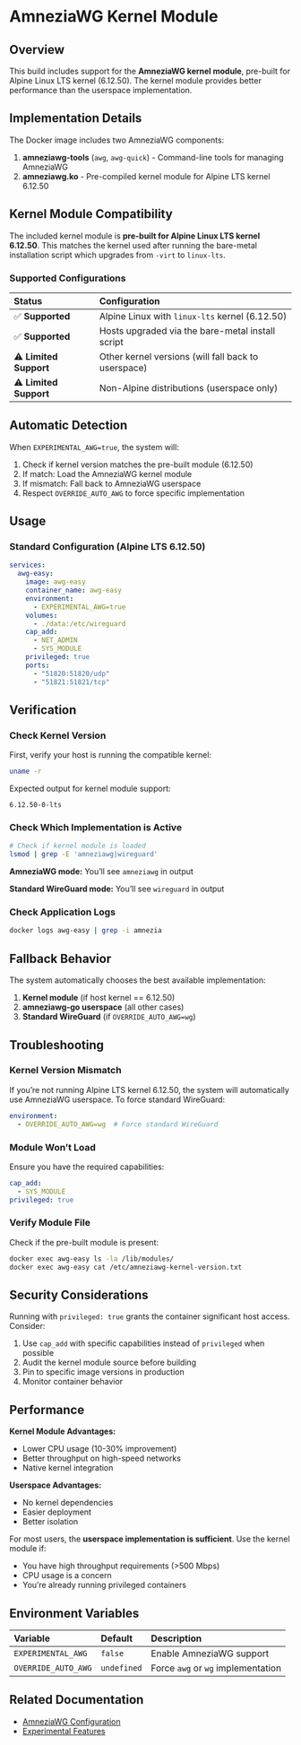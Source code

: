 
# AmneziaWG Kernel Module

## Overview

This build includes support for the **AmneziaWG kernel module**, pre-built for Alpine Linux LTS kernel (6.12.50). The kernel module provides better performance than the userspace implementation.

## Implementation Details

The Docker image includes two AmneziaWG components:

1.  **amneziawg-tools** (`awg`, `awg-quick`) - Command-line tools for managing AmneziaWG
2.  **amneziawg.ko** - Pre-compiled kernel module for Alpine LTS kernel 6.12.50

## Kernel Module Compatibility

The included kernel module is **pre-built for Alpine Linux LTS kernel 6.12.50**. This matches the kernel used after running the bare-metal installation script which upgrades from `-virt` to `linux-lts`.

### Supported Configurations

| Status                 | Configuration                                       |
|:----------------------|:---------------------------------------------------|
| ✅ **Supported**       | Alpine Linux with `linux-lts` kernel (6.12.50)      |
| ✅ **Supported**       | Hosts upgraded via the bare-metal install script    |
| ⚠️ **Limited Support** | Other kernel versions (will fall back to userspace) |
| ⚠️ **Limited Support** | Non-Alpine distributions (userspace only)           |

## Automatic Detection

When `EXPERIMENTAL_AWG=true`, the system will:

1.  Check if kernel version matches the pre-built module (6.12.50)
2.  If match: Load the AmneziaWG kernel module
3.  If mismatch: Fall back to AmneziaWG userspace
4.  Respect `OVERRIDE_AUTO_AWG` to force specific implementation

## Usage

### Standard Configuration (Alpine LTS 6.12.50)

```yaml
services:
  awg-easy:
    image: awg-easy
    container_name: awg-easy
    environment:
      - EXPERIMENTAL_AWG=true
    volumes:
      - ./data:/etc/wireguard
    cap_add:
      - NET_ADMIN
      - SYS_MODULE
    privileged: true
    ports:
      - "51820:51820/udp"
      - "51821:51821/tcp"
```

## Verification

### Check Kernel Version

First, verify your host is running the compatible kernel:

```sh
uname -r
```

Expected output for kernel module support:

`6.12.50-0-lts`

### Check Which Implementation is Active

```sh
# Check if kernel module is loaded
lsmod | grep -E 'amneziawg|wireguard'
```

**AmneziaWG mode:** You’ll see `amneziawg` in output

**Standard WireGuard mode:** You’ll see `wireguard` in output

### Check Application Logs

```sh
docker logs awg-easy | grep -i amnezia
```

## Fallback Behavior

The system automatically chooses the best available implementation:

1.  **Kernel module** (if host kernel == 6.12.50)
2.  **amneziawg-go userspace** (all other cases)
3.  **Standard WireGuard** (if `OVERRIDE_AUTO_AWG=wg`)

## Troubleshooting

### Kernel Version Mismatch

If you’re not running Alpine LTS kernel 6.12.50, the system will automatically use AmneziaWG userspace. To force standard WireGuard:

```yaml
environment:
  - OVERRIDE_AUTO_AWG=wg  # Force standard WireGuard
```

### Module Won’t Load

Ensure you have the required capabilities:

```yaml
cap_add:
  - SYS_MODULE
privileged: true
```

### Verify Module File

Check if the pre-built module is present:

```sh
docker exec awg-easy ls -la /lib/modules/
docker exec awg-easy cat /etc/amneziawg-kernel-version.txt
```

## Security Considerations

Running with `privileged: true` grants the container significant host access. Consider:

1.  Use `cap_add` with specific capabilities instead of `privileged` when possible
2.  Audit the kernel module source before building
3.  Pin to specific image versions in production
4.  Monitor container behavior

## Performance

**Kernel Module Advantages:**

- Lower CPU usage (10-30% improvement)
- Better throughput on high-speed networks
- Native kernel integration

**Userspace Advantages:**

- No kernel dependencies
- Easier deployment
- Better isolation

For most users, the **userspace implementation is sufficient**. Use the kernel module if:

- You have high throughput requirements (>500 Mbps)
- CPU usage is a concern
- You’re already running privileged containers

## Environment Variables

| Variable            | Default     | Description                        |
|:--------------------|:------------|:-----------------------------------|
| `EXPERIMENTAL_AWG`  | `false`     | Enable AmneziaWG support           |
| `OVERRIDE_AUTO_AWG` | `undefined` | Force `awg` or `wg` implementation |

## Related Documentation

- [AmneziaWG Configuration](./amnezia.md)
- [Experimental Features](./experimental-config.md)
